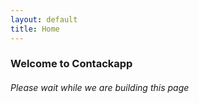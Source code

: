 ```yaml
---
layout: default
title: Home
---
```


<div class="flex flex-col justify-center items-center h-screen w-full">
	<h3 class="montserrat text-gray-700">
		Welcome to Contackapp
	</h3>
	<h6 class="montserrat text-gray-400">
		Please wait while we are building this page
	</h6>
</div>